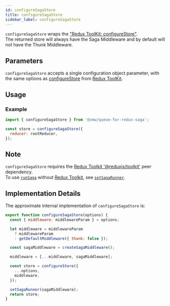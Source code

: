 ```yaml
---
id: configureSagaStore
title: configureSagaStore
sidebar_label: configureSagaStore
---
```


`configureSagaStore` wraps the <a href="https://redux-toolkit.js.org/api/configureStore" target="_blank">"Redux ToolKit: configureStore"</a>.  
The returned store will always have the Saga Middleware and by default will not have the Thunk Middleware.

## Parameters

`configureSagaStore` accepts a single configuration object parameter, with the same options as <a href="https://redux-toolkit.js.org/api/configureStore" target="_blank">configureStore</a> from <a href="https://redux-toolkit.js.org" target="_blank">Redux ToolKit</a>.

## Usage

### Example

```js
import { configureSagaStore } from '@vmw/queue-for-redux-saga';

const store = configureSagaStore({
  reducer: rootReducer,
});
```

## Note

`configureSagaStore` requires the <a href="https://redux-toolkit.js.org" target="_blank"> Redux Toolkit '@reduxjs/toolkit'</a> peer dependency.  
To use [`runSaga`](/queue-for-redux-saga/docs/api/runSaga) without <a href="https://redux-toolkit.js.org" target="_blank"> Redux Toolkit</a>, see [`setSagaRunner`](/queue-for-redux-saga/docs/api/setSagaRunner).

## Implementation Details

The approximate internal implementation of `configureSagaStore` is:

```js
export function configureSagaStore(options) {
  const { middleware: middlewareParam } = options;

  let middleware = middlewareParam
    ? middlewareParam
    : getDefaultMiddleware({ thunk: false });

  const sagaMiddleware = createSagaMiddleware();

  middleware = [...middleware, sagaMiddleware];

  const store = configureStore({
    ...options,
    middleware,
  });

  setSagaRunner(sagaMiddleware);
  return store;
}
```
